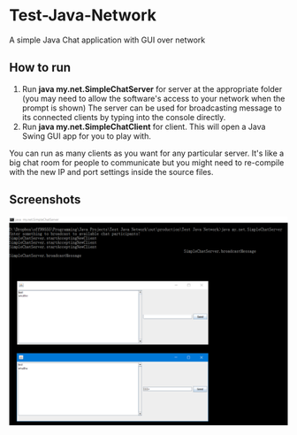 # Test-Java-Network

A simple Java Chat application with GUI over network

## How to run

1. Run **java my.net.SimpleChatServer** for server at the appropriate folder (you may need to allow the software's access to your network when the prompt is shown) The server can be used for broadcasting message to its connected clients by typing into the console directly.
2. Run **java my.net.SimpleChatClient** for client. This will open a Java Swing GUI app for you to play with.

You can run as many clients as you want for any particular server. It's like a big chat room for people to communicate but you might need to re-compile with the new IP and port settings inside the source files.

## Screenshots

![chat client](img\2016-09-03_11-19-17.png)

